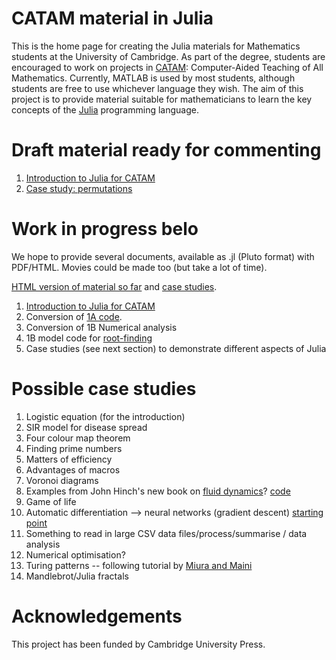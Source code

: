 # CATAM material in Julia

This is the home page for creating the Julia materials for Mathematics
students at the University of Cambridge.  As part of the degree,
students are encouraged to work on projects in
[CATAM](https://www.maths.cam.ac.uk/undergrad/catam/computer-aided-teaching-all-mathematics-catam):
Computer-Aided Teaching of All Mathematics.  Currently, MATLAB is used
by most students, although students are free to use whichever language
they wish.  The aim of this project is to provide material suitable
for mathematicians to learn the key concepts of the
[Julia](https://julialang.org) programming language.



# Draft material ready for commenting

1. [Introduction to Julia for CATAM](https://sje30.github.io/catam-julia/intro/julia-manual.html)
2. [Case study: permutations](https://sje30.github.io/catam-julia/casestudies/Permutations/Permutations.html)


# Work in progress belo


We hope to provide several documents, available as .jl (Pluto format) with PDF/HTML.  Movies could be made too (but take a lot of time).

[HTML version of material so
far](https://sje30.github.io/catam-julia/intro/julia-manual.html) and
[case studies](https://sje30.github.io/catam-julia/casestudies/).

1. [Introduction to Julia for CATAM](intro/README.md)
2. Conversion of [1A code](1a/README.md).
3. Conversion of 1B Numerical analysis
4. 1B model code for [root-finding](https://www.maths.cam.ac.uk/undergrad/catam/files/0pt1.pdf)
5. Case studies (see next section) to demonstrate different aspects of Julia

# Possible case studies

1. Logistic equation (for the introduction)
2. SIR model for disease spread
3. Four colour map theorem
4. Finding prime numbers
5. Matters of efficiency
6. Advantages of macros
7. Voronoi diagrams
8. Examples from John Hinch's new book on [fluid dynamics](https://www.cambridge.org/gb/academic/subjects/mathematics/fluid-dynamics-and-solid-mechanics/think-you-compute-prelude-computational-fluid-dynamics?format=PB)?  [code](https://www.damtp.cam.ac.uk/user/hinch/teaching/CMIFM_Handouts/)
9. Game of life
10. Automatic differentiation --> neural networks (gradient descent) [starting point](https://www.youtube.com/watch?v=vAp6nUMrKYg)
11. Something to read in large CSV data files/process/summarise / data analysis
12. Numerical optimisation?
13. Turing patterns -- following tutorial by [Miura and Maini](https://paperpile.com/app/p/56e34cfe-cb76-07bd-ae2d-49dd9faad3b9)
14. Mandlebrot/Julia fractals

# Acknowledgements

This project has been funded by Cambridge University Press.

